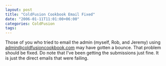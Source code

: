 ```yaml
---
layout: post
title: "ColdFusion Cookbook Email Fixed"
date: "2006-01-11T11:01:00+06:00"
categories: ColdFusion 
tags: 
---
```


Those of you who tried to email the admin (myself, Rob, and Jeremy) using admin@coldfusioncookbook.com may have gotten a bounce. That problem should be fixed. Do note that I've been getting the submissions just fine. It is just the direct emails that were failing.